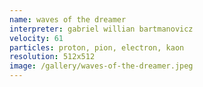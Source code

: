 ```yaml
---
name: waves of the dreamer
interpreter: gabriel willian bartmanovicz
velocity: 61
particles: proton, pion, electron, kaon
resolution: 512x512
image: /gallery/waves-of-the-dreamer.jpeg
---
```

